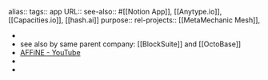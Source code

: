 alias::
tags:: app
URL::
see-also:: #[[Notion App]], [[Anytype.io]], [[Capacities.io]], [[hash.ai]]
purpose::
rel-projects:: [[MetaMechanic Mesh]],

-
- see also by same parent company: [[BlockSuite]] and [[OctoBase]]
- [AFFiNE - YouTube](https://www.youtube.com/@affinepro/videos)
-
-
